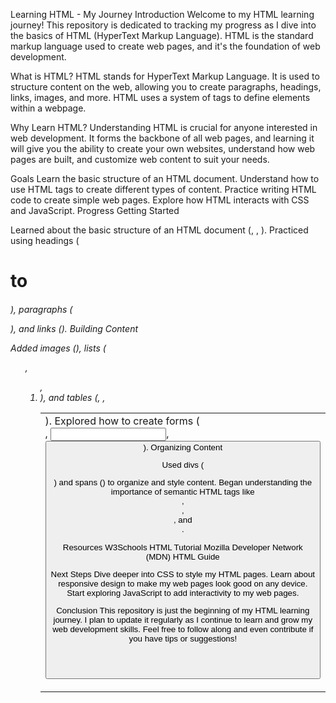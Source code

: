 Learning HTML - My Journey
Introduction
Welcome to my HTML learning journey! This repository is dedicated to tracking my progress as I dive into the basics of HTML (HyperText Markup Language). HTML is the standard markup language used to create web pages, and it's the foundation of web development.

What is HTML?
HTML stands for HyperText Markup Language. It is used to structure content on the web, allowing you to create paragraphs, headings, links, images, and more. HTML uses a system of tags to define elements within a webpage.

Why Learn HTML?
Understanding HTML is crucial for anyone interested in web development. It forms the backbone of all web pages, and learning it will give you the ability to create your own websites, understand how web pages are built, and customize web content to suit your needs.

Goals
Learn the basic structure of an HTML document.
Understand how to use HTML tags to create different types of content.
Practice writing HTML code to create simple web pages.
Explore how HTML interacts with CSS and JavaScript.
Progress
Getting Started

Learned about the basic structure of an HTML document (<html>, <head>, <body>).
Practiced using headings (<h1> to <h6>), paragraphs (<p>), and links (<a>).
Building Content

Added images (<img>), lists (<ul>, <ol>, <li>), and tables (<table>, <tr>, <td>).
Explored how to create forms (<form>, <input>, <button>).
Organizing Content

Used divs (<div>) and spans (<span>) to organize and style content.
Began understanding the importance of semantic HTML tags like <header>, <footer>, <nav>, and <article>.

Resources
W3Schools HTML Tutorial
Mozilla Developer Network (MDN) HTML Guide

Next Steps
Dive deeper into CSS to style my HTML pages.
Learn about responsive design to make my web pages look good on any device.
Start exploring JavaScript to add interactivity to my web pages.

Conclusion
This repository is just the beginning of my HTML learning journey. I plan to update it regularly as I continue to learn and grow my web development skills. Feel free to follow along and even contribute if you have tips or suggestions!
